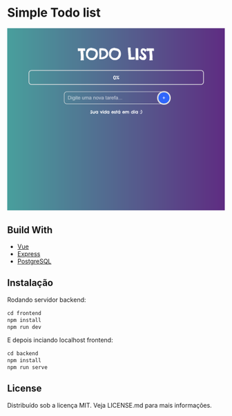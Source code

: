 # Simple Todo list

![Design preview Todo List](./demo-img.PNG)

## Build With

- [Vue](https://vuejs.org)
- [Express](https://expressjs.com)
- [PostgreSQL](https://www.google.com/search?client=opera&q=PostgreSQL&sourceid=opera&ie=UTF-8&oe=UTF-8)

## Instalação

Rodando servidor backend:

```
cd frontend
npm install
npm run dev
```

E depois inciando localhost frontend:

```
cd backend
npm install
npm run serve
```

## License

Distribuído sob a licença MIT. Veja LICENSE.md para mais informações.
